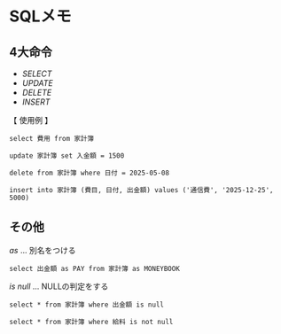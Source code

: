# SQLメモ

## 4大命令
* _SELECT_  
* _UPDATE_  
* _DELETE_  
* _INSERT_

【 使用例 】  

    select 費用 from 家計簿

    update 家計簿 set 入金額 = 1500

    delete from 家計簿 where 日付 = 2025-05-08

    insert into 家計簿 (費目, 日付, 出金額) values ('通信費', '2025-12-25', 5000)
    

## その他
_as_ ... 別名をつける  
    
    select 出金額 as PAY from 家計簿 as MONEYBOOK
    
_is null_ ... NULLの判定をする

    select * from 家計簿 where 出金額 is null

    select * from 家計簿 where 給料 is not null

